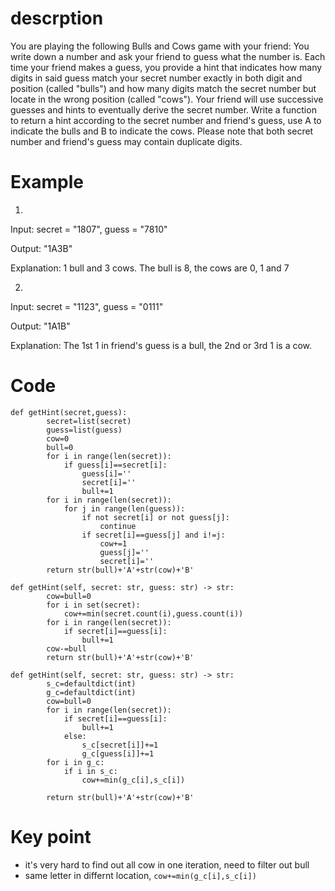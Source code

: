 # descrption
You are playing the following Bulls and Cows game with your friend: You write down a number and ask your friend to guess what the number is. Each time your friend makes a guess, you provide a hint that indicates how many digits in said guess match your secret number exactly in both digit and position (called "bulls") and how many digits match the secret number but locate in the wrong position (called "cows"). Your friend will use successive guesses and hints to eventually derive the secret number.
Write a function to return a hint according to the secret number and friend's guess, use A to indicate the bulls and B to indicate the cows. 
Please note that both secret number and friend's guess may contain duplicate digits.

# Example
1. 
Input: secret = "1807", guess = "7810"

Output: "1A3B"

Explanation: 1 bull and 3 cows. The bull is 8, the cows are 0, 1 and 7

2. 
Input: secret = "1123", guess = "0111"

Output: "1A1B"

Explanation: The 1st 1 in friend's guess is a bull, the 2nd or 3rd 1 is a cow.

# Code
```
def getHint(secret,guess):
        secret=list(secret)
        guess=list(guess)
        cow=0
        bull=0
        for i in range(len(secret)):
            if guess[i]==secret[i]:
                guess[i]=''
                secret[i]=''
                bull+=1
        for i in range(len(secret)):
            for j in range(len(guess)):
                if not secret[i] or not guess[j]:
                    continue
                if secret[i]==guess[j] and i!=j:
                    cow+=1
                    guess[j]=''
                    secret[i]=''
        return str(bull)+'A'+str(cow)+'B'
```
```
def getHint(self, secret: str, guess: str) -> str:
        cow=bull=0
        for i in set(secret):
            cow+=min(secret.count(i),guess.count(i))
        for i in range(len(secret)):
            if secret[i]==guess[i]:
                bull+=1
        cow-=bull
        return str(bull)+'A'+str(cow)+'B'
```
```
def getHint(self, secret: str, guess: str) -> str:
        s_c=defaultdict(int)
        g_c=defaultdict(int)
        cow=bull=0
        for i in range(len(secret)):
            if secret[i]==guess[i]:
                bull+=1
            else:
                s_c[secret[i]]+=1
                g_c[guess[i]]+=1
        for i in g_c:
            if i in s_c:
                cow+=min(g_c[i],s_c[i])
        
        return str(bull)+'A'+str(cow)+'B'
```
# Key point
* it's very hard to find out all cow in one iteration, need to filter out bull
* same letter in differnt location, `cow+=min(g_c[i],s_c[i])`


